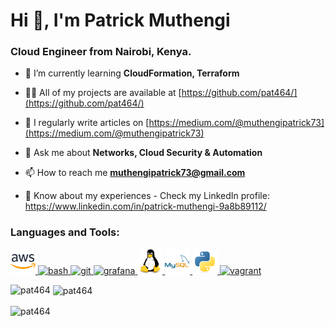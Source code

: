 <h1 align="left">Hi 👋, I'm Patrick Muthengi</h1>
<h3 align="left">Cloud Engineer from Nairobi, Kenya.</h3>

- 🌱 I’m currently learning **CloudFormation, Terraform**

- 👨‍💻 All of my projects are available at [https://github.com/pat464/](https://github.com/pat464/)

- 📝 I regularly write articles on [https://medium.com/@muthengipatrick73](https://medium.com/@muthengipatrick73)

- 💬 Ask me about **Networks, Cloud Security & Automation**

- 📫 How to reach me **muthengipatrick73@gmail.com**

- 📄 Know about my experiences - Check my LinkedIn profile: https://www.linkedin.com/in/patrick-muthengi-9a8b89112/
<h3 align="left">Languages and Tools:</h3>
<p align="left"> <a href="https://aws.amazon.com" target="_blank" rel="noreferrer"> <img src="https://raw.githubusercontent.com/devicons/devicon/master/icons/amazonwebservices/amazonwebservices-original-wordmark.svg" alt="aws" width="40" height="40"/> </a> <a href="https://www.gnu.org/software/bash/" target="_blank" rel="noreferrer"> <img src="https://www.vectorlogo.zone/logos/gnu_bash/gnu_bash-icon.svg" alt="bash" width="40" height="40"/> </a> <a href="https://git-scm.com/" target="_blank" rel="noreferrer"> <img src="https://www.vectorlogo.zone/logos/git-scm/git-scm-icon.svg" alt="git" width="40" height="40"/> </a> <a href="https://grafana.com" target="_blank" rel="noreferrer"> <img src="https://www.vectorlogo.zone/logos/grafana/grafana-icon.svg" alt="grafana" width="40" height="40"/> </a> <a href="https://www.linux.org/" target="_blank" rel="noreferrer"> <img src="https://raw.githubusercontent.com/devicons/devicon/master/icons/linux/linux-original.svg" alt="linux" width="40" height="40"/> </a> <a href="https://www.mysql.com/" target="_blank" rel="noreferrer"> <img src="https://raw.githubusercontent.com/devicons/devicon/master/icons/mysql/mysql-original-wordmark.svg" alt="mysql" width="40" height="40"/> </a> <a href="https://www.python.org" target="_blank" rel="noreferrer"> <img src="https://raw.githubusercontent.com/devicons/devicon/master/icons/python/python-original.svg" alt="python" width="40" height="40"/> </a> <a href="https://www.vagrantup.com/" target="_blank" rel="noreferrer"> <img src="https://www.vectorlogo.zone/logos/vagrantup/vagrantup-icon.svg" alt="vagrant" width="40" height="40"/> </a> </p>

<p><img align="left" src="https://github-readme-stats.vercel.app/api/top-langs?username=pat464&show_icons=true&locale=en&layout=compact" alt="pat464" /></p>

<p>&nbsp;<img align="center" src="https://github-readme-stats.vercel.app/api?username=pat464&show_icons=true&locale=en" alt="pat464" /></p>

<p><img align="center" src="https://github-readme-streak-stats.herokuapp.com/?user=pat464&" alt="pat464" /></p>
